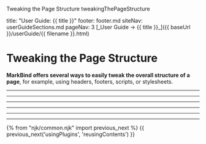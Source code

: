<variable name="title" id="title">Tweaking the Page Structure</variable>
<variable name="filename">tweakingThePageStructure</variable>

<frontmatter>
  title: "User Guide: {{ title }}"
  footer: footer.md
  siteNav: userGuideSections.md
  pageNav: 3
</frontmatter>

<span id="link" class="d-none">
<md>[_User Guide → {{ title }}_]({{ baseUrl }}/userGuide/{{ filename }}.html)</md>
</span>

<include src="../common/header.md" />

# Tweaking the Page Structure

<span class="lead" id="overview">**MarkBind offers several ways to easily tweak the overall structure of a page**, for example, using headers, footers, scripts, or stylesheets.</span>

<include src="syntax/frontmatter.mbdf" />

<hr><!-- ======================================================================================================= -->

<include src="syntax/pageHead.mbdf" />

<hr><!-- ======================================================================================================= -->

<include src="syntax/footers.mbdf" />

<hr><!-- ======================================================================================================= -->

<include src="syntax/siteNavigationMenus.mbdf" />

<hr><!-- ======================================================================================================= -->

<include src="syntax/pageNavigationMenus.mbdf" />

<hr><!-- ======================================================================================================= -->

<include src="syntax/pageLayouts.mbdf" />

<hr><!-- ======================================================================================================= -->

<include src="plugins/filterTags.mbdf" />

{% from "njk/common.njk" import previous_next %}
{{ previous_next('usingPlugins', 'reusingContents') }}

